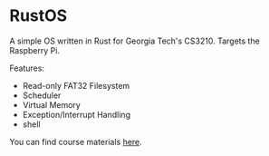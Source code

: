 # RustOS
A simple OS written in Rust for Georgia Tech's CS3210. Targets the Raspberry Pi.

Features:
* Read-only FAT32 Filesystem
* Scheduler
* Virtual Memory
* Exception/Interrupt Handling
* shell

You can find course materials [here](https://tc.gts3.org/cs3210/2020/spring/info.html).
